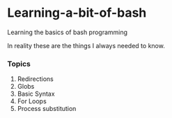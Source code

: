 # Learning-a-bit-of-bash

Learning the basics of bash programming

In reality these are the things I always needed to know.

### Topics

1. Redirections
2. Globs
3. Basic Syntax
4. For Loops
5. Process substitution
